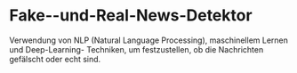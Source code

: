 # Fake--und-Real-News-Detektor
Verwendung von NLP (Natural Language Processing), maschinellem Lernen und Deep-Learning- Techniken, um festzustellen, ob die Nachrichten gefälscht oder echt sind.
